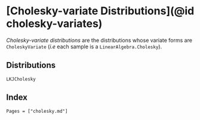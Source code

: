 # [Cholesky-variate Distributions](@id cholesky-variates)

*Cholesky-variate distributions* are the distributions whose variate forms are `CholeskyVariate` (*i.e* each sample is a `LinearAlgebra.Cholesky`). 

## Distributions

```@docs
LKJCholesky
```

## Index

```@index
Pages = ["cholesky.md"]
```
